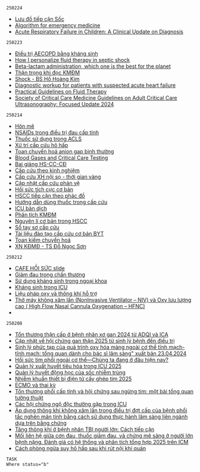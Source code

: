 `250224`
- [Lưu đồ tiếp cận Sốc](https://vt.tiktok.com/ZSMSLjp8V/)
- [Algorithm for emergency medicine](https://drive.google.com/file/d/1rEqCjExwW7-GR3eiLe9dI2ylgZ9IXkTb/)
- [Acute Respiratory Failure in Children: A Clinical Update on Diagnosis](https://drive.google.com/file/d/1sQGStbis94egKGg_CF0CC-eksUzOkfOf/)

`250223`
- [Điều trị AECOPD bằng kháng sinh](https://www.tiktok.com/@dr_icu/video/7443424951887039762?_r=1&_t=ZS-8tvJmXftk8m)
- [How I personalize fluid therapy in septic shock](https://acrobat.adobe.com/link/track?uri=urn%3Aaaid%3Ascds%3AUS%3A2902e990-74db-3ebb-bf4a-0d46f301da74&fbclid=IwY2xjawIeBBJleHRuA2FlbQIxMQABHZUwlOIuL7dPwWNOCv4bCApywF_mWNzUdtg6udimdQPxgbXPCVCoaxgfnQ_aem_nUFIc_vmDhxQC3Sb8fGdrA&sfnsn=mo)
- [Beta-lactam administration, which one is the best for the planet](https://link.springer.com/epdf/10.1007/s00134-024-07697-w?sharing_token=VW_XAhyPpLwm2A-AGOtN7_e4RwlQNchNByi7wbcMAY5SoTOTYtMKjLoZu5O6E6U-7_MpnIl59__kLsEcPHH2lHn5HozJvcbnvGEn2HjBdXBLDMftnOC4ouKoshhTnrho69_fd92VKnjaJ9pGzNwAwM0JFHS7V4kE4X20lnBBHfs%3D)
- [Thận trọng khi đọc KMĐM](https://www.facebook.com/100026500849589/posts/1661361838090495/?mibextid=xfxF2i&rdid=h0OCtcY0anB0hSXq)
- [Shock - BS Hồ Hoàng Kim](https://vt.tiktok.com/ZSM6nd7vB/)
- [Diagnostic workup for patients with suspected acute heart failure](https://www.facebook.com/100006679656740/posts/4193185627580718/?mibextid=xfxF2i&rdid=q5DtK3juTolLtK58)
- [Practical Guidelines on Fluid Therapy](https://drive.google.com/file/d/1HCuI2pkaQQfPEpLUEhn4cdkxiet12-ZD/)
- [Society of Critical Care Medicine Guidelines on Adult Critical Care Ultrasonography: Focused Update 2024](https://drive.google.com/file/d/1ssi2qz6f-KqM26IAYv7fcW1MncBPGMf5/edit)

`250214`
- [Hôn mê](https://vt.tiktok.com/ZSM8VAtcW/)
- [NSAIDs trong điều trị đau cấp tính](https://vt.tiktok.com/ZSM8VjbmB/)
- [Thuốc sử dụng trong ACLS](https://vt.tiktok.com/ZSM8VQFPk/)
- [Xử trí cấp cứu hô hấp](https://vt.tiktok.com/ZSMNrbNna/)
- [Toan chuyển hoá anion gap bình thường](https://onlinelibrary.wiley.com/doi/epdf/10.1111/imj.16418)
- [Blood Gases and Critical Care Testing](https://drive.google.com/file/d/17wCD1PT3IWeLOHxHm3L3UsZiKFtKoMXf/)
- [Bai giảng HS-CC-CĐ](https://drive.google.com/file/d/1At1fjRa5_yO-jmssZdcvz3eTai4Z11nM/view)
- [Cấp cứu theo kinh nghiệm](https://drive.google.com/file/d/0Bw0Y1kRVykxmN1IxVzBOc1VRQm8/view?resourcekey=0-wlgYyhZ5CFepnRccfIINhw)
- [Cấp cứu XH nội sọ - thời gian vàng](https://drive.google.com/file/d/149GK1OI990MFeSM-pbgHbML4XRH6V3yO/view)
- [Cập nhật cấp cứu phản vệ](https://drive.google.com/file/d/0Bw0Y1kRVykxmem00NW1mYzBsUmc/view?resourcekey=0-v256BO1z727pWQ1Ht_MtMQ)
- [Hồi sức tích cực cơ bản](https://drive.google.com/file/d/0Bw0Y1kRVykxmRjJmdXZ0ZG5HTGs/view?resourcekey=0-T2ffggRSmywecNDsINmBYQ)
- [HSCC tiếp cận theo phác đồ](https://drive.google.com/file/d/0Bw0Y1kRVykxmRjJmdXZ0ZG5HTGs/view?resourcekey=0-T2ffggRSmywecNDsINmBYQ)
- [Hướng dẫn dùng thuốc trong cấp cứu](https://drive.google.com/file/d/0Bw0Y1kRVykxmT0loU3REOFo4Wmc/view?resourcekey=0-2jxq3OlXxtLxDQSqfxQrrA)
- [ICU bản dịch](https://drive.google.com/file/d/0Bw0Y1kRVykxmbmxDajBFTkJCWUE/view?resourcekey=0-Bsi5v47FPgpbHfqy4zZMLg)
- [Phân tích KMĐM](https://drive.google.com/file/d/0Bw0Y1kRVykxmMENCTnE0ZkNrNGc/view?resourcekey=0-eY1pPO-f7XdpWQ4PCCTKfA)
- [Nguyên lí cơ bản trong HSCC](https://docs.google.com/document/d/0Bw0Y1kRVykxmcFJjeWR3T1h1bGM/edit?resourcekey=0-eXD8X4Vz8QTLYkeeP8Dw8g)
- [Sổ tay sơ cấp cứu](https://drive.google.com/file/d/1_6MH8wywcpOV_ZgOwp3GFhqShpZ29wFK/view)
- [Tài liệu đào tạo cấp cứu cơ bản BYT](https://drive.google.com/file/d/0Bw0Y1kRVykxmUzRBbmZRc0l3Q2c/view?resourcekey=0-Akzx_yOe6N6xd34PNaXdsA)
- [Toan kiềm chuyển hoá](https://docs.google.com/document/d/0Bw0Y1kRVykxmUDFuaG5XTTdUYVE/edit?resourcekey=0-GkvjQnWuyG-JKKCAsqi8pQ)
- [XN KĐMĐ - TS Đỗ Ngọc Sơn](https://drive.google.com/file/d/0Bw0Y1kRVykxmZ2hqQmJRaXJ0d1U/view?resourcekey=0-YmJQmsgB4BW5jk2ZmaoeFg)

`250212`
- [CAFE HỒI SỨC slide](https://drive.google.com/drive/folders/1H1ZO6vXQ-xqV-bgtiZdWvBjn09ypNiJt)
- [Giảm đau trong chấn thương](https://www.tiktok.com/@dr_icu/video/7467648693873708305)
- [Sử dụng kháng sinh trong ngoại khoa](https://www.tiktok.com/@dr_icu/photo/7458718452652543250)
- [Kháng sinh trong ICU](https://www.tiktok.com/@dr_icu/photo/7454583627897163026)
- [Liệu pháp oxy và thông khí hỗ trợ](https://www.tiktok.com/@dr_icu/video/7467624436657655058)
- [Thở máy không xâm lấn (NonInvasive Ventilator – NIV) và Oxy lưu lượng cao ( High Flow Nasal Cannula Oxygenation – HFNC)](https://admin.ump.edu.vn/uploads/ckeditor/files/THO%20MAY%20KHONG%20XAM%20LAN%20va%20OXY%20LUU%20LUONG%20CAO%20-%20BS%20B_Duy.pdf)
- 


`250208`
- [Tổn thương thận cấp ở bệnh nhân xơ gan 2024 từ ADQI và ICA](https://drive.google.com/file/d/14rQmD9hreVZZX-5WBaJelH2guGzlAw8c/view)
- [Cập nhật về hội chứng gan thận 2025 từ sinh lý bệnh đến điều trị](https://drive.google.com/file/d/1-TTwPBvRTMOTvBqfKp0wdw6UlwOScaAl/view)
- [Sinh lý phức tạp của quá trình oxy hóa màng ngoài cơ thể tĩnh mạch-tĩnh mạch: tổng quan dành cho bác sĩ lâm sàng" xuất bản 23.04.2024](https://journals.sagepub.com/doi/pdf/10.1177/02676591241238156)
- [Hồi sức tim phổi ngoài cơ thể—Chúng ta đang ở đâu hiện nay?](https://drive.google.com/file/d/1iin-0Fi2gRWqaWN1jYsUm7GyowlJA_lY/view)
- [Quản lý xuất huyết tiêu hóa trong ICU 2025](https://drive.google.com/file/d/1fUdNhXRlWIvRizR5C4hMGwb0lEjDzeky/view)
- [Quản lý huyết động học của sốc nhiễm trùng](https://drive.google.com/file/d/1uQGoQcYoFm0TpGd9tjvCYb1sxE28IDVL/view)
- [Nhiễm khuẩn thiết bị điện tử cấy ghép tim 2025](https://drive.google.com/file/d/1NB-bpJO-i0AxcSHkKTJzoegh0hSroDxK/view)
- [ECMO và thai kỳ](https://drive.google.com/file/d/1H7r293_FkQda8qwi_lzNOjBNF3NqILkD/view)
- [Tổn thương phổi cấp tính và hội chứng sau ngừng tim: một bài tổng quan tường thuật](https://drive.google.com/file/d/1q_tljRLUsMNeKnbzfPAKQ0BnLL_ln1oE/view)
- [Các hội chứng ngộ độc thường gặp trong ICU](https://drive.google.com/file/d/1fNCZjpwvrmnROkbFcB7u4ERvLK9jMzaI/view)
- [Áp dụng thông khí không xâm lấn trong điều trị đợt cấp của bệnh phổi tắc nghẽn mãn tính bằng cách sử dụng thực hành lâm sàng liên ngành dựa trên bằng chứng](https://drive.google.com/file/d/11xlzcHPG7p1LYrRVrBpysF-Kv1PslKkF/view)
- [Tăng thông khí ở bệnh nhân TBI người lớn: Cách tiếp cận](https://drive.google.com/file/d/17DSZL8VByGy44HoCHJiGA2eVxLEKckxr/view)
- [Mối liên hệ giữa cơn đau, thuốc giảm đau, và chứng mê sảng ở người lớn bệnh nặng. Đánh giá có hệ thống và phân tích tổng hợp 2025 trên ICM](https://drive.google.com/file/d/1hrOs8utkvPddoQPaAMIqY9hkU69Rbdle/view)
- [Cách phòng ngừa suy hô hấp sau khi rút nội khí quản](https://drive.google.com/file/d/11Vf6Eoel7wiQRsMh16qeXaJlfxUGvTsP/view)


```dataview
TASK
Where status="b"
```
